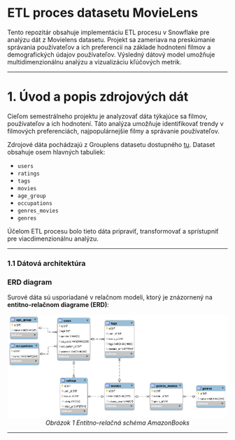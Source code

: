 # **ETL proces datasetu MovieLens**
Tento repozitár obsahuje implementáciu ETL procesu v Snowflake pre analýzu dát z Movielens datasetu. Projekt sa zameriava na preskúmanie správania používateľov a ich preferencií na základe hodnotení filmov a demografických údajov používateľov. Výsledný dátový model umožňuje multidimenzionálnu analýzu a vizualizáciu kľúčových metrik.

---
# **1. Úvod a popis zdrojových dát**
Cieľom semestrálneho projektu je analyzovať dáta týkajúce sa filmov, používateľov a ich hodnotení. Táto analýza umožňuje identifikovať trendy v filmových preferenciách, najpopulárnejšie filmy a správanie používateľov.

Zdrojové dáta pochádzajú z Grouplens datasetu dostupného [tu](https://grouplens.org/datasets/movielens/). Dataset obsahuje osem hlavných tabuliek:
- `users`
- `ratings`
- `tags`
- `movies`
- `age_group`
- `occupations`
- `genres_movies`
- `genres`

Účelom ETL procesu bolo tieto dáta pripraviť, transformovať a sprístupniť pre viacdimenzionálnu analýzu.

---
### **1.1 Dátová architektúra**

### **ERD diagram**
Surové dáta sú usporiadané v relačnom modeli, ktorý je znázornený na **entitno-relačnom diagrame (ERD)**:

<p align="center">
  <img src="https://github.com/filippresnajder/movielens/blob/main/erd_schema.png" alt="ERD Schema">
  <br>
  <em>Obrázok 1 Entitno-relačná schéma AmazonBooks</em>
</p>

---
